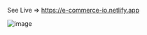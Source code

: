 See Live => https://e-commerce-io.netlify.app

![image](https://user-images.githubusercontent.com/80327905/140181501-b2a0bfab-4a44-4828-9870-ec9a106df3d6.png)
